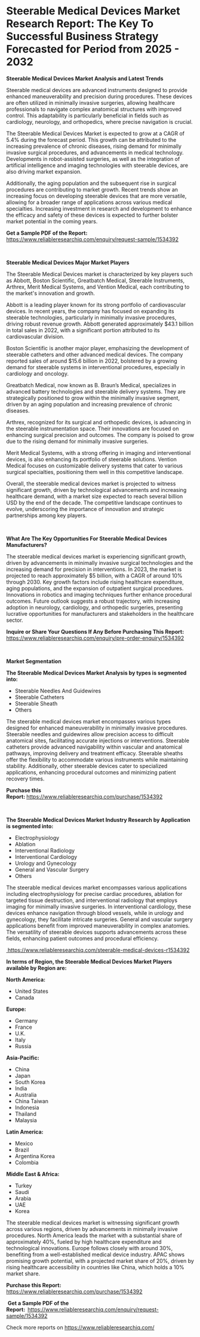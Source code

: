 <p><h1>Steerable Medical Devices Market Research Report: The Key To Successful Business Strategy Forecasted for Period from 2025 - 2032</h1></p><p><strong>Steerable Medical Devices Market Analysis and Latest Trends</strong></p>
<p><p>Steerable medical devices are advanced instruments designed to provide enhanced maneuverability and precision during procedures. These devices are often utilized in minimally invasive surgeries, allowing healthcare professionals to navigate complex anatomical structures with improved control. This adaptability is particularly beneficial in fields such as cardiology, neurology, and orthopedics, where precise navigation is crucial.</p><p>The Steerable Medical Devices Market is expected to grow at a CAGR of 5.4% during the forecast period. This growth can be attributed to the increasing prevalence of chronic diseases, rising demand for minimally invasive surgical procedures, and advancements in medical technology. Developments in robot-assisted surgeries, as well as the integration of artificial intelligence and imaging technologies with steerable devices, are also driving market expansion.</p><p>Additionally, the aging population and the subsequent rise in surgical procedures are contributing to market growth. Recent trends show an increasing focus on developing steerable devices that are more versatile, allowing for a broader range of applications across various medical specialties. Increasing investment in research and development to enhance the efficacy and safety of these devices is expected to further bolster market potential in the coming years.</p></p>
<p><strong>Get a Sample PDF of the Report:&nbsp;</strong> <a href="https://www.reliableresearchiq.com/enquiry/request-sample/1534392?utm_campaign=3035&utm_medium=2&utm_source=Github&utm_content=ia&utm_term=04032025&utm_id=steerable-medical-devices">https://www.reliableresearchiq.com/enquiry/request-sample/1534392</a></p>
<p>&nbsp;</p>
<p><strong>Steerable Medical Devices Major Market Players</strong></p>
<p><p>The Steerable Medical Devices market is characterized by key players such as Abbott, Boston Scientific, Greatbatch Medical, Steerable Instruments, Arthrex, Merit Medical Systems, and Vention Medical, each contributing to the market's innovation and growth.</p><p>Abbott is a leading player known for its strong portfolio of cardiovascular devices. In recent years, the company has focused on expanding its steerable technologies, particularly in minimally invasive procedures, driving robust revenue growth. Abbott generated approximately $43.1 billion in total sales in 2022, with a significant portion attributed to its cardiovascular division.</p><p>Boston Scientific is another major player, emphasizing the development of steerable catheters and other advanced medical devices. The company reported sales of around $15.6 billion in 2022, bolstered by a growing demand for steerable systems in interventional procedures, especially in cardiology and oncology.</p><p>Greatbatch Medical, now known as B. Braun’s Medical, specializes in advanced battery technologies and steerable delivery systems. They are strategically positioned to grow within the minimally invasive segment, driven by an aging population and increasing prevalence of chronic diseases.</p><p>Arthrex, recognized for its surgical and orthopedic devices, is advancing in the steerable instrumentation space. Their innovations are focused on enhancing surgical precision and outcomes. The company is poised to grow due to the rising demand for minimally invasive surgeries.</p><p>Merit Medical Systems, with a strong offering in imaging and interventional devices, is also enhancing its portfolio of steerable solutions. Vention Medical focuses on customizable delivery systems that cater to various surgical specialties, positioning them well in this competitive landscape.</p><p>Overall, the steerable medical devices market is projected to witness significant growth, driven by technological advancements and increasing healthcare demand, with a market size expected to reach several billion USD by the end of the decade. The competitive landscape continues to evolve, underscoring the importance of innovation and strategic partnerships among key players.</p></p>
<p>&nbsp;</p>
<p><strong>What Are The Key Opportunities For Steerable Medical Devices Manufacturers?</strong></p>
<p><p>The steerable medical devices market is experiencing significant growth, driven by advancements in minimally invasive surgical technologies and the increasing demand for precision in interventions. In 2023, the market is projected to reach approximately $5 billion, with a CAGR of around 10% through 2030. Key growth factors include rising healthcare expenditure, aging populations, and the expansion of outpatient surgical procedures. Innovations in robotics and imaging techniques further enhance procedural outcomes. Future outlook suggests a robust trajectory, with increasing adoption in neurology, cardiology, and orthopedic surgeries, presenting lucrative opportunities for manufacturers and stakeholders in the healthcare sector.</p></p>
<p><strong>Inquire or Share Your Questions If Any Before Purchasing This Report:</strong> <a href="https://www.reliableresearchiq.com/enquiry/pre-order-enquiry/1534392?utm_campaign=3035&utm_medium=2&utm_source=Github&utm_content=ia&utm_term=04032025&utm_id=steerable-medical-devices">https://www.reliableresearchiq.com/enquiry/pre-order-enquiry/1534392</a></p>
<p>&nbsp;</p>
<p><strong>Market Segmentation</strong></p>
<p><strong>The Steerable Medical Devices Market Analysis by types is segmented into:</strong></p>
<p><ul><li>Steerable Needles And Guidewires</li><li>Steerable Catheters</li><li>Steerable Sheath</li><li>Others</li></ul></p>
<p><p>The steerable medical devices market encompasses various types designed for enhanced maneuverability in minimally invasive procedures. Steerable needles and guidewires allow precision access to difficult anatomical sites, facilitating accurate injections or interventions. Steerable catheters provide advanced navigability within vascular and anatomical pathways, improving delivery and treatment efficacy. Steerable sheaths offer the flexibility to accommodate various instruments while maintaining stability. Additionally, other steerable devices cater to specialized applications, enhancing procedural outcomes and minimizing patient recovery times.</p></p>
<p><strong>Purchase this Report:&nbsp;</strong><a href="https://www.reliableresearchiq.com/purchase/1534392?utm_campaign=3035&utm_medium=2&utm_source=Github&utm_content=ia&utm_term=04032025&utm_id=steerable-medical-devices">https://www.reliableresearchiq.com/purchase/1534392</a></p>
<p>&nbsp;</p>
<p><strong>The Steerable Medical Devices Market Industry Research by Application is segmented into:</strong></p>
<p><ul><li>Electrophysiology</li><li>Ablation</li><li>Interventional Radiology</li><li>Interventional Cardiology</li><li>Urology and Gynecology</li><li>General and Vascular Surgery</li><li>Others</li></ul></p>
<p><p>The steerable medical devices market encompasses various applications including electrophysiology for precise cardiac procedures, ablation for targeted tissue destruction, and interventional radiology that employs imaging for minimally invasive surgeries. In interventional cardiology, these devices enhance navigation through blood vessels, while in urology and gynecology, they facilitate intricate surgeries. General and vascular surgery applications benefit from improved maneuverability in complex anatomies. The versatility of steerable devices supports advancements across these fields, enhancing patient outcomes and procedural efficiency.</p></p>
<p><a href="https://www.reliableresearchiq.com/steerable-medical-devices-r1534392?utm_campaign=3035&utm_medium=2&utm_source=Github&utm_content=ia&utm_term=04032025&utm_id=steerable-medical-devices">&nbsp;https://www.reliableresearchiq.com/steerable-medical-devices-r1534392</a></p>
<p><strong>In terms of Region, the Steerable Medical Devices Market Players available by Region are:</strong></p>
<p>
    <p> <strong> North America: </strong>
        <ul>
            <li>United States</li>
            <li>Canada</li>
        </ul>
        </p> 
    <p> <strong> Europe: </strong>
        <ul>
            <li>Germany</li>
            <li>France</li>
            <li>U.K.</li>
            <li>Italy</li>
            <li>Russia</li>
        </ul>
        </p> 
    <p> <strong> Asia-Pacific: </strong>
        <ul>
            <li>China</li>
            <li>Japan</li>
            <li>South Korea</li>
            <li>India</li>
            <li>Australia</li>
            <li>China Taiwan</li>
            <li>Indonesia</li>
            <li>Thailand</li>
            <li>Malaysia</li>
        </ul>
        </p> 
    <p> <strong> Latin America: </strong>
        <ul>
            <li>Mexico</li>
            <li>Brazil</li>
            <li>Argentina Korea</li>
            <li>Colombia</li>
        </ul>
        </p> 
    <p> <strong> Middle East & Africa: </strong>
        <ul>
            <li>Turkey</li>
            <li>Saudi</li>
            <li>Arabia</li>
            <li>UAE</li>
            <li>Korea</li>
        </ul>
    </p>
    </p>
<p><p>The steerable medical devices market is witnessing significant growth across various regions, driven by advancements in minimally invasive procedures. North America leads the market with a substantial share of approximately 40%, fueled by high healthcare expenditure and technological innovations. Europe follows closely with around 30%, benefiting from a well-established medical device industry. APAC shows promising growth potential, with a projected market share of 20%, driven by rising healthcare accessibility in countries like China, which holds a 10% market share.</p></p>
<p><strong>Purchase this Report: </strong><a href="https://www.reliableresearchiq.com/purchase/1534392?utm_campaign=3035&utm_medium=2&utm_source=Github&utm_content=ia&utm_term=04032025&utm_id=steerable-medical-devices">https://www.reliableresearchiq.com/purchase/1534392</a></p>
<p>&nbsp;<strong>Get a Sample PDF of the Report:&nbsp;&nbsp;</strong><a href="https://www.reliableresearchiq.com/enquiry/request-sample/1534392?utm_campaign=3035&utm_medium=2&utm_source=Github&utm_content=ia&utm_term=04032025&utm_id=steerable-medical-devices">https://www.reliableresearchiq.com/enquiry/request-sample/1534392</a></p>
<p><strong></strong></p>
<p>Check more reports on <a href="https://www.reliableresearchiq.com/?utm_campaign=3035&utm_medium=2&utm_source=Github&utm_content=ia&utm_term=04032025&utm_id=steerable-medical-devices">https://www.reliableresearchiq.com/</a></p>